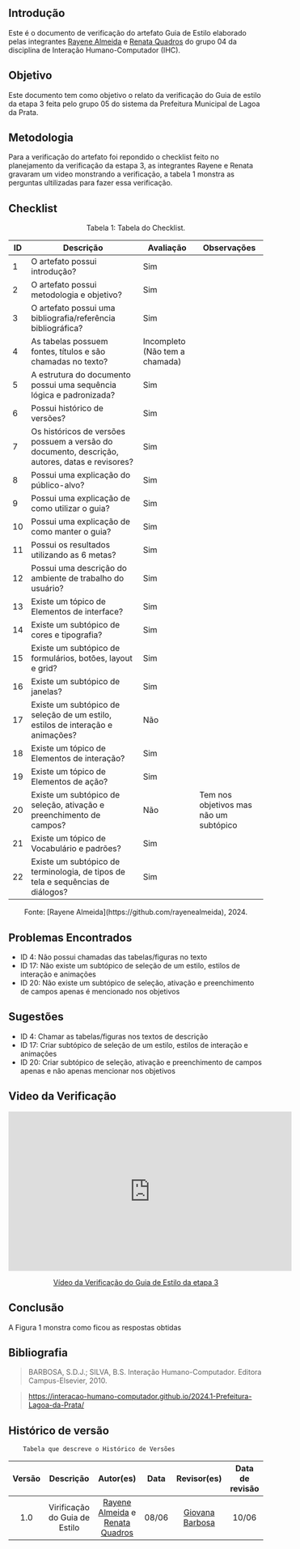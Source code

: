 ## Introdução
Este é o documento de verificação do artefato Guia de Estilo elaborado pelas integrantes [Rayene Almeida](https://github.com/rayenealmeida) e [Renata Quadros](https://github.com/Renatinha28) do grupo 04 da disciplina de Interação Humano-Computador (IHC). 

## Objetivo
Este documento tem como objetivo o relato da verificação do Guia de estilo da etapa 3 feita pelo grupo 05 do sistema da Prefeitura Municipal de Lagoa da Prata.

## Metodologia
Para a verificação do artefato foi repondido o checklist feito no planejamento da verificação da estapa 3, as integrantes Rayene e Renata gravaram um video monstrando a verificação, a tabela 1 monstra as perguntas ultilizadas para fazer essa verificação.


## Checklist

<center>Tabela 1: Tabela do Checklist. </center> 

| ID  | Descrição                                                                                  | Avaliação | Observações |
| --- | ------------------------------------------------------------------------------------------ | --------- | ----------- |
| 1   | O artefato possui introdução?     |     Sim      |             |
| 2   | O artefato possui metodologia e objetivo?  |   Sim        |             |
| 3   | O artefato possui uma bibliografia/referência bibliográfica?   |       Sim    |             |
| 4   | As tabelas possuem fontes, títulos e são chamadas no texto?  |     Incompleto (Não tem a chamada)      |             |
| 5   | A estrutura do documento possui uma sequência lógica e padronizada?  |       Sim    |             |
| 6   | Possui histórico de versões?    |       Sim    |             |
| 7   | Os históricos de versões possuem a versão do documento, descrição, autores, datas e revisores? |Sim |             |
| 8 | Possui uma explicação do público-alvo?  |    Sim   |             |
| 9  | Possui uma explicação de como utilizar o guia?  | Sim          |             |
| 10  | Possui uma explicação de como manter o guia? |       Sim    |             |
| 11 | Possui os resultados utilizando as 6 metas?   |         Sim  |             |
| 12 | Possui uma descrição do ambiente de trabalho do usuário?  | Sim          |             |
| 13 | Existe um tópico de Elementos de interface?  |       Sim    |             |
| 14 | Existe um subtópico de cores e tipografia?  |          Sim |             |
| 15 | Existe um subtópico de formulários, botões, layout e grid?| Sim          |             |
| 16 | Existe um subtópico de janelas? |       Sim    |             |
| 17  | Existe um subtópico de seleção de um estilo, estilos de interação e animações? |       Não    |             |
| 18  | Existe um tópico de Elementos de interação?  |  Sim         |             |
| 19  | Existe um tópico de Elementos de ação? |      Sim     |             |
| 20 | Existe um subtópico de seleção, ativação e preenchimento de campos? |   Não     |         Tem nos objetivos mas não um subtópico    |
| 21  | Existe um tópico de Vocabulário e padrões?   |       Sim    |             |
| 22  | Existe um subtópico de terminologia, de tipos de tela e sequências de diálogos?            |     Sim      |             |

<center>Fonte: [Rayene Almeida](https://github.com/rayenealmeida), 2024.</center>


## Problemas Encontrados

- ID 4: Não possui chamadas das tabelas/figuras no texto
- ID 17: Não existe um subtópico de seleção de um estilo, estilos de interação e animações
- ID 20: Não existe um subtópico de seleção, ativação e preenchimento de campos apenas é mencionado nos objetivos

## Sugestões

- ID 4: Chamar as tabelas/figuras nos textos de descrição
- ID 17: Criar subtópico de seleção de um estilo, estilos de interação e animações
- ID 20: Criar subtópico de seleção, ativação e preenchimento de campos apenas e não apenas mencionar nos objetivos

## Video da Verificação

<p style="text-align: center">
    <iframe width="560" height="315" src="https://www.youtube.com/embed/bYZ91_3dcpw" title="YouTube video player" frameborder="0" allow="accelerometer; autoplay; clipboard-write; encrypted-media; gyroscope; picture-in-picture" allowfullscreen></iframe>
</p>
<p style="text-align: center">
    <a href="https://www.youtube.com/watch?v=bYZ91_3dcpw" target="blank">Vídeo da Verificação do Guia de Estilo da etapa 3</a>
</p>


## Conclusão
A Figura 1 monstra como ficou as respostas obtidas 




## Bibliografia
> BARBOSA, S.D.J.; SILVA, B.S. Interação Humano-Computador. Editora Campus-Elsevier, 2010.

>  https://interacao-humano-computador.github.io/2024.1-Prefeitura-Lagoa-da-Prata/

## Histórico de versão
        Tabela que descreve o Histórico de Versões
|     Versão       |     Descrição      |      Autor(es)      | Data           |  Revisor(es)          |Data de revisão|
| :----------------------------------------------------------: | :-------------------------------: | :-------------------------------------------------: | :-------------------------------: |  :-------------------------------: | :-------------------------------: |
|1.0|Virificação do Guia de Estilo|[Rayene Almeida](https://github.com/rayenealmeida) e [Renata Quadros](https://github.com/Renatinha28)   | 08/06|   [Giovana Barbosa](https://github.com/gio221)|10/06|
